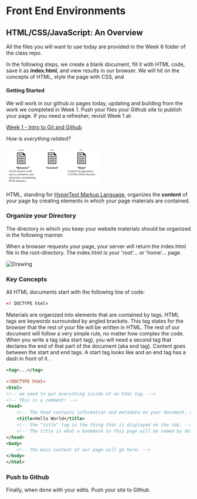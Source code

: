 # Front End Environments
## HTML/CSS/JavaScript: An Overview

All the files you will want to use today are provided in the Week 6
folder of the class repo.

In the following steps, we create a blank document, fill it with HTML
code, save it as **index.html**, and view results in our browser. We
will hit on the concepts of HTML, style the page with CSS, and

#### Getting Started

We will work in our github.io pages today, updating and building from
the work we completed in Week 1. Push your files your Github site to
publish your page. If you need a refresher, revisit Week 1 at:

[Week 1 - Intro to Git and Github](https://github.com/civic-data-design-lab/16_11.S947/blob/master/week1/Part1_IntroGitAndGithub.ipynb)

*How is everything related?*

<img src="images/environment.png" alt="Drawing" style="width: 50%;"/>

HTML, standing for [HyperText Markup Language](https://en.wikipedia.org/wiki/HTML), organizes the **content**
of your page by creating elements in which your page materials are contained.

### Organize your Directory

The directory in which you keep your website materials should be organized in the following manner.

When a browser requests your page, your server will return the index.html file in the root-directory. The index.html is your 'root'... or 'home'... page.

<img src="http://duspviz.mit.edu/wp-content/uploads/2015/01/file-structure.png" alt="Drawing"/>

### Key Concepts

All HTML documents start with the following line of code:

```xml
<! DOCTYPE html>
```

Materials are organized into elements that are contained by tags. HTML tags are keywords surrounded by angled brackets. This tag states for the browser that the rest of your file will be written in HTML. The rest of our document will follow a very simple rule, no matter how complex the code. When you write a tag (aka start tag), you will need a second tag that declares the end of that part of the document (aka end tag). Content goes between the start and end tags. A start tag looks like and an end tag has a dash in front of it .

```xml
<tag>...</tag>
```


```xml
<!DOCTYPE html>
<html>
<!-- we need to put everything inside of an html tag. -->
<!-- This is a comment! -->
<head>
	<!-- The head contains information and metadata on your document, along with links to stylesheets. -->
	<title>Hello World</title>
	<!-- the "title" tag is the thing that is displayed on the tab. -->
	<!-- The title is what a bookmark to this page will be named by default. -->
</head>
<body>
	<!-- The main content of our page will go here. -->
</body>
</html>
```



### Push to Github

Finally, when done with your edits. Push your site to Github